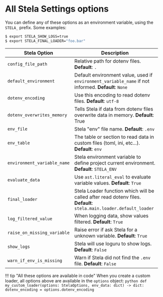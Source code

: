 # All Stela Settings options

You can define any of these options as an environment variable, using the `STELA_` prefix. Some examples:

```bash
$ export STELA_SHOW_LOGS=true
$ export STELA_FINAL_LOADER="foo.bar"
```

| Stela Option                | Description                                                                                                         |
|-----------------------------|---------------------------------------------------------------------------------------------------------------------|
| `config_file_path`          | Relative path for dotenv files. **Default**: `.`                                                                    |
| `default_environment`       | Default environment value, used if `environment_variable_name` if not informed. **Default**: `None`                 |
| `dotenv_encoding`           | Use this encoding to read dotenv files. **Default**: `utf-8`                                                        |
| `dotenv_overwrites_memory`  | Tells Stela if data from dotenv files overwrite data in memory.  **Default**: True                                  |
| `env_file`                  | Stela "env" file name. **Default**: `.env`                                                                          |
| `env_table`                 | The table or section to read data in custom files (toml, ini, etc...). **Default**: `env`                           |
| `environment_variable_name` | Stela environment variable to define project current environment. **Default**: `STELA_ENV`                          |
| `evaluate_data`             | Use `ast.literal_eval` to evaluate variable values. **Default**: `True`                                             |
| `final_loader`              | Stela Loader function which will be called after read dotenv files. **Default**: `stela.main.loader.default_loader` |
| `log_filtered_value`        | When logging data, show values filtered. **Default**: `True`                                                        |
| `raise_on_missing_variable` | Raise error if ask Stela for a unknown variable. **Default**: `True`                                                |
| `show_logs`                 | Stela will use loguru to show logs. **Default**: `False`                                                            |
| `warn_if_env_is_missing`    | Warn if Stela did not find the `.env` file. **Default**: `False`                                                    |


!!! tip "All these options are available in code"
    When you create a custom loader, all options above are available in the `options` object:
    ```python
    def my_custom_loader(options: StelaOptions, env_data: dict) -> dict:
        dotenv_encoding = options.dotenv_encoding
    ```
